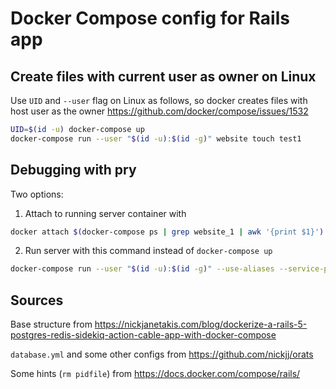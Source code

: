 # Docker Compose config for Rails app

## Create files with current user as owner on Linux

Use `UID` and `--user` flag on Linux as follows, so docker creates files with host user as the owner
https://github.com/docker/compose/issues/1532

```bash
UID=$(id -u) docker-compose up
docker-compose run --user "$(id -u):$(id -g)" website touch test1
```

## Debugging with pry
Two options:

1. Attach to running server container with
```bash
docker attach $(docker-compose ps | grep website_1 | awk '{print $1}')
```
2. Run server with this command instead of `docker-compose up`
```bash
docker-compose run --user "$(id -u):$(id -g)" --use-aliases --service-ports website
```

## Sources

Base structure from
https://nickjanetakis.com/blog/dockerize-a-rails-5-postgres-redis-sidekiq-action-cable-app-with-docker-compose

`database.yml` and some other configs from
https://github.com/nickjj/orats

Some hints (`rm pidfile`) from
https://docs.docker.com/compose/rails/
